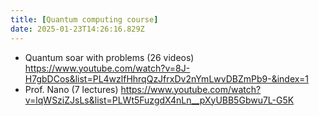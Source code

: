 ```yaml
---
title: [Quantum computing course]
date: 2025-01-23T14:26:16.829Z
---
```


- Quantum soar with problems (26 videos) https://www.youtube.com/watch?v=8J-H7gbDCos&list=PL4wzlfHhrqQzJfrxDv2nYmLwvDBZmPb9-&index=1
- Prof. Nano (7 lectures) https://www.youtube.com/watch?v=lqWSziZJsLs&list=PLWt5FuzgdX4nLn__pXyUBB5Gbwu7L-G5K